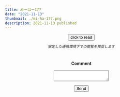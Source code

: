 ```yaml
---
title: みーはー177
date: "2021-11-13"
thumbnail: ./mi-ha-177.png
description: 2021-11-13 published
---
```



<div style="text-align: center;">
<a href="https://kucc-rokko-festival.herokuapp.com/bibi/?book=mi-ha-177.epub"><button>click to read</button></a>
</div>

<div style="text-align: center;margin-top: 10px;margin-bottom: 30px;">
<sub><em>安定した通信環境下での閲覧を推奨します</em></sub>
</div>


<div style="text-align: center;margin-top: 40px;margin-bottom: 10px;">
<strong>Comment</strong>
</div>
<div style="text-align: center;">
<form name="mi-ha-177" action="/completed" method="POST" netlify>
 <input type="hidden" name="form-name" value="mi-ha-177" />
  <p>
    <label><textarea name="message"></textarea></label>
  </p>
  <p>
    <button 　type="submit">Send</button>
  </p>
</form>
</div>

